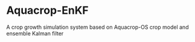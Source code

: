 # Aquacrop-EnKF
A crop growth simulation system based on Aquacrop-OS crop model and ensemble Kalman filter
